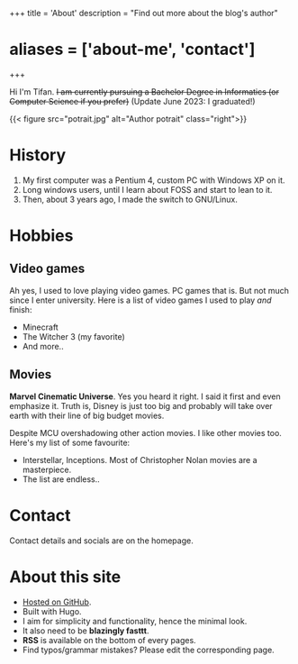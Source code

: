 +++
title = 'About'
description = "Find out more about the blog's author"
# aliases = ['about-me', 'contact']
+++

Hi I'm Tifan. ~~I am currently pursuing a Bachelor Degree in Informatics (or Computer Science if you prefer)~~ (Update June 2023: I graduated!)

{{< figure src="potrait.jpg" alt="Author potrait" class="right">}}

# History

1. My first computer was a Pentium 4, custom PC with Windows XP on it.
2. Long windows users, until I learn about FOSS and start to lean to it.
3. Then, about 3 years ago, I made the switch to GNU/Linux.

# Hobbies

## Video games

Ah yes, I used to love playing video games. PC games that is. But not much since I enter university. Here is a list of video games I used to play *and* finish:

- Minecraft
- The Witcher 3 (my favorite)
- And more..

## Movies

**Marvel Cinematic Universe**. Yes you heard it right. I said it first and even emphasize it. Truth is, Disney is just too big and probably will take over earth with their line of big budget movies.

Despite MCU overshadowing other action movies. I like other movies too. Here's my list of some favourite:

- Interstellar, Inceptions. Most of Christopher Nolan movies are a masterpiece.
- The list are endless..

# Contact

Contact details and socials are on the homepage.

# About this site

- [Hosted on GitHub](https://github.com/tifandotme/tifan.me).
- Built with Hugo.
- I aim for simplicity and functionality, hence the minimal look.
- It also need to be **blazingly fasttt**.
- **RSS** is available on the bottom of every pages.
- Find typos/grammar mistakes? Please edit the corresponding page.
